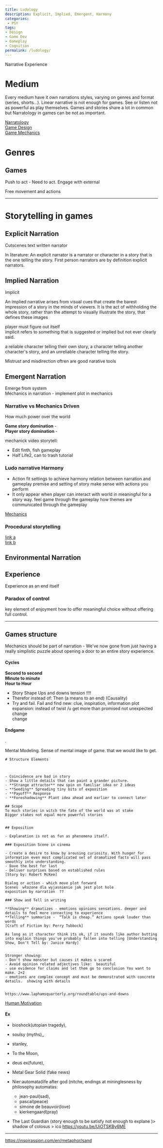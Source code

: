 ```yaml
---
title: Ludology
description: Explicit, Implied, Emergent, Harmony  
categories:
 - PSY
tags:
- Design
- Game Dev
- Gameplay
- Cognition
permalink: /ludology/
---
```


Narrative Experience


# Medium
Every medium have it own narrations styles, varying on genres and format (series, shorts...). Linear narrative is not enough for games. See or listen not as powerful as play themselves.
Games and stories share a lot in common but Narratology in games can be not as important.

[Narratology](/narratology/)  
[Game Design](/gamedesign/)  
[Game Mechanics](/gamemechanics/)  


# Genres


## Games


Push to act - Need to act. Engage with external   

Free movement and actions   


---



# Storytelling in games


## Explicit Narration
Cutscenes text written narrator    





In literature: An explicit narrator is a narrator or character in a story that is the one telling the story. First person narrators are by definition explicit narrators.


##  Implied Narration
Implicit

An implied narrative arises from visual cues that create the barest impression of a story in the minds of viewers. It is the act of withholding the whole story, rather than the attempt to visually illustrate the story, that defines these images

player must figure out itself   
implicit refers to something that is suggested or implied but not ever clearly said.

a reliable character telling their own story, a character telling another character's story, and an unreliable character telling the story.

Mistrust and misdirection  oftren are good narative tools    

##  Emergent Narration
Emerge from system     
Mechanics in narration - implement plot in mechanics  

###  Narrative vs Mechanics Driven
How much power over the world

**Game story domination**  -   
**Player story domination** -   


mechanick video storytell:
- Edit finth, fish gameplay
- Half Life2, can to trash tutorial


### Ludo narrative Harmony
- Action fit settings to achieve harmony relation between narration and gameplay
premise and setting of story make sense with actions you perform
- It only appear when player can interact with world in meaningful for a story way. feel game through the gameplay
how themes are communicated through the gameplay

[Mechanics](/gamemechanics/)  





### Procedural storytelling

[link a](https://ubm-twvideo01.s3.amazonaws.com/o1/vault/gdc2018/presentations/Mateas_Michael_Teaching_Procedural_Storytelling.pdf)  
[link b](https://books.google.pl/books/about/Procedural_Storytelling_in_Game_Design.html?id=4RamDwAAQBAJ&printsec=frontcover&source=kp_read_button&redir_esc=y#v=onepage&q&f=false)  






##  Environmental Narration


## Experience
Experience as an end itself


### Paradox of control
key element of enjoyment
how to offer meaningful choice  without offering full control.



---




## Games structure

Mechanics should be part of narration - We've now gone from just having a really simplistic puzzle about opening a door to an entire story experience.





#### Cycles

**Second to second**     
**Minute to minute**     
**Hour to Hour**  

- Story Shape Ups and downs tension !!!!
- Therefor instead of: Then  (a means to an end)  (Causality)
- Try and fail. Fail and find  new: clue, inspiration, information
   plot expansion: instead of twist /u get more than promised not unexpected change  
   change


#### Endgame

.



Mental Modeling. Sense of mental image of game. that we would like to get.

[//]: # (https://frictionalgames.blogspot.com/2014/04/4-layers-narrative-design-approach.html)




```
# Structure Elements



- Coincidence are bad in story
- Show a little details that can paint a grander picture.
- **Strange attractor** new spin on familiar idea or 2 ideas
- **Seeding** Spreading tiny bits of exposition
- **Payoff** Response   
- **Foreshadowing** Plant idea ahead and earlier to connect later  

## Scope
To much stories in witch the fate of the world was at stake
Bigger stakes not equal more powerful stories


## Exposition

- Explanation is not as fun as phenomena itself.

### Exposition Scene in cinema

- Create a desire to know by arousing curiosity. With hunger for information even most complicated set of dramatized facts will pass smoothly into understanding.
- Dave the best for last
- Deliver surprises based on established rules
[Story by: Robert McKee]

Dialog or action - which move plot forward
Scenes  włozone dla wyjasnienie jak jest plot hole
exposition by narration  ??

### Show and Tell in writing

**Showing** dramatizes - emotions opinions sensations. deeper and details to feel more connecting to experience      
**Telling** summarize -  “Talk is cheap.” Actions speak louder than words    
[Craft of Fiction by: Perry Tubbock]

As long as it character think its ok, if it sounds like author butting into explain things you've probably fallen into telling [Understanding Show, Don't Tell by: Janice Hardy]     


Stronger showing:
- Don't show monster but causes it makes u scared
- Avoid opinion related adjectives like:  beautiful
- use evidence for claims and let them go to conclusion You want to make. 2+2
- emotions are complex concept and must be demonstrated with concrete details.  showing with details


https://www.laphamsquarterly.org/roundtable/ups-and-downs
```


[Human Motivation](/motivation/)  



#### Ex

- bioshock(utopian tragedy),
- soulsy (myths),,
- stanley,
- To the Moon,
- deus ex(future),  
- Metal Gear Solid (fake news)
- Nier:automata(life after god (nitche,
   endings at mininglesness by philosophy automatas:
   - jean-paul(sad),
   - pascal(peace)
   - simone de beauvoir(love)
   - kierkengaard(pray)

- The Last Guardian (story enough to be satisfy not enough to explane )> shadow of colosus > ico
https://youtu.be/UiOTSKBy6ME


---






https://inspirassion.com/en/metaphor/sand
